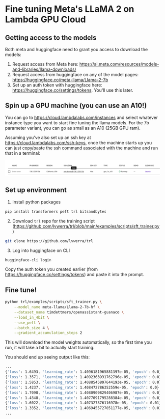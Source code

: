 # Fine tuning Meta's LLaMA 2 on Lambda GPU Cloud

## Getting access to the models

Both meta and huggingface need to grant you access to download the models:

1. Request access from Meta here: https://ai.meta.com/resources/models-and-libraries/llama-downloads/
2. Request access from huggingface on any of the model pages: https://huggingface.co/meta-llama/Llama-2-7b
3. Set up an auth token with huggingface here: https://huggingface.co/settings/tokens. You'll use this later.

## Spin up a GPU machine (you can use an A10!)

You can go to https://cloud.lambdalabs.com/instances and select whatever instance type you want to start fine tuning the llama models. For the 7b parameter variant, you can go as small as an A10 (25GB GPU ram).

Assuming you've also set up an ssh key at https://cloud.lambdalabs.com/ssh-keys, once the machine starts up you can just copy/paste the ssh command associated with the machine and run that in a terminal:

![Alt text](image.png)

## Set up environment

1. Install python packages

```bash
pip install transformers peft trl bitsandbytes
```

2. Download `trl` repo for the training script (https://github.com/lvwerra/trl/blob/main/examples/scripts/sft_trainer.py)

```bash
git clone https://github.com/lvwerra/trl
```

3. Log into huggingface on CLI

```bash
huggingface-cli login
```

Copy the auth token you created earlier (from https://huggingface.co/settings/tokens) and paste it into the prompt.

## Fine tune!

```bash
python trl/examples/scripts/sft_trainer.py \
    --model_name meta-llama/Llama-2-7b-hf \
    --dataset_name timdettmers/openassistant-guanaco \
    --load_in_4bit \
    --use_peft \
    --batch_size 4 \
    --gradient_accumulation_steps 2
```

This will download the model weights automatically, so the first time you run, it will take a bit to actually start training.

You should end up seeing output like this:

```bash
...
{'loss': 1.6493, 'learning_rate': 1.4096181965881397e-05, 'epoch': 0.0}                                                                        
{'loss': 1.3571, 'learning_rate': 1.4092363931762796e-05, 'epoch': 0.0}                                                                        
{'loss': 1.5853, 'learning_rate': 1.4088545897644193e-05, 'epoch': 0.0}                                                                        
{'loss': 1.4237, 'learning_rate': 1.408472786352559e-05, 'epoch': 0.0}                                                                         
{'loss': 1.7098, 'learning_rate': 1.4080909829406987e-05, 'epoch': 0.0}                                                                        
{'loss': 1.4348, 'learning_rate': 1.4077091795288384e-05, 'epoch': 0.0}                                                                        
{'loss': 1.6022, 'learning_rate': 1.407327376116978e-05, 'epoch': 0.01}                                                                        
{'loss': 1.3352, 'learning_rate': 1.4069455727051177e-05, 'epoch': 0.01}
...
```
